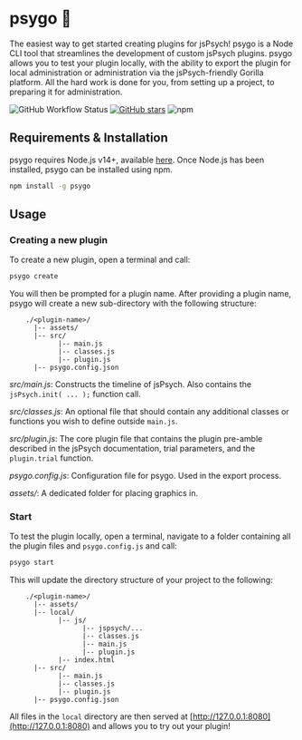 <h1> psygo 🧠 </h1>

The easiest way to get started creating plugins for jsPsych! psygo is a Node CLI tool that streamlines the development of custom jsPsych plugins. psygo allows you to test your plugin locally, with the ability to export the plugin for local administration or administration via the jsPsych-friendly Gorilla platform. All the hard work is done for you, from setting up a project, to preparing it for administration.

![GitHub Workflow Status](https://img.shields.io/github/workflow/status/henry-burgess/psygo/CI)
[![GitHub stars](https://img.shields.io/github/stars/henry-burgess/psygo)](https://github.com/henry-burgess/psygo/stargazers)
![npm](https://img.shields.io/npm/v/psygo)

## Requirements & Installation

psygo requires Node.js v14+, available [here](https://nodejs.org/). Once Node.js has been installed, psygo can be installed using npm.

```bash
npm install -g psygo
```

## Usage

### Creating a new plugin

To create a new plugin, open a terminal and call:
```bash
psygo create
```
You will then be prompted for a plugin name. After providing a plugin name, psygo will create a new sub-directory with the following structure:

```
    ./<plugin-name>/
      |-- assets/
      |-- src/
            |-- main.js
            |-- classes.js
            |-- plugin.js
      |-- psygo.config.json
```

*src/main.js*: Constructs the timeline of jsPsych. Also contains the `jsPsych.init( ... );` function call.

*src/classes.js*: An optional file that should contain any additional classes or functions you wish to define outside `main.js`.

*src/plugin.js*: The core plugin file that contains the plugin pre-amble described in the jsPsych documentation, trial parameters, and the `plugin.trial` function.

*psygo.config.js*: Configuration file for psygo. Used in the export process.

*assets/*: A dedicated folder for placing graphics in.

### Start

To test the plugin locally, open a terminal, navigate to a folder containing all the plugin files and `psygo.config.js` and call:
```bash
psygo start
```

This will update the directory structure of your project to the following:
```
    ./<plugin-name>/
      |-- assets/
      |-- local/
            |-- js/
                  |-- jspsych/...
                  |-- classes.js
                  |-- main.js
                  |-- plugin.js
            |-- index.html
      |-- src/
            |-- main.js
            |-- classes.js
            |-- plugin.js
      |-- psygo.config.json
```

All files in the `local` directory are then served at [http://127.0.0.1:8080](http://127.0.0.1:8080) and allows you to try out your plugin!